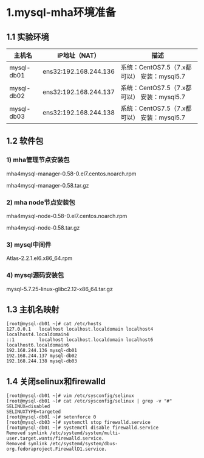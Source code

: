 # 1.mysql-mha环境准备


## 1.1 实验环境

| 主机名     | iP地址（NAT）         | 描述                                        |
| ---------- | --------------------- | ------------------------------------------- |
| mysql-db01 | ens32:192.168.244.136 | 系统：CentOS7.5（7.x都可以） 安装：mysql5.7 |
| mysql-db02 | ens32:192.168.244.137 | 系统：CentOS7.5（7.x都可以） 安装：mysql5.7 |
| mysql-db03 | ens32:192.168.244.138 | 系统：CentOS7.5（7.x都可以） 安装：mysql5.7 |

## 1.2 软件包

### 1) mha管理节点安装包

mha4mysql-manager-0.58-0.el7.centos.noarch.rpm

mha4mysql-manager-0.58.tar.gz

### 2) mha node节点安装包

mha4mysql-node-0.58-0.el7.centos.noarch.rpm

mha4mysql-node-0.58.tar.gz

### 3) mysql中间件

Atlas-2.2.1.el6.x86_64.rpm

### 4) mysql源码安装包

mysql-5.7.25-linux-glibc2.12-x86_64.tar.gz



## 1.3 主机名映射

```shell
[root@mysql-db01 ~]# cat /etc/hosts
127.0.0.1   localhost localhost.localdomain localhost4 localhost4.localdomain4
::1         localhost localhost.localdomain localhost6 localhost6.localdomain6
192.168.244.136	mysql-db01
192.168.244.137 mysql-db02
192.168.244.138 mysql-db03
```



## 1.4 关闭selinux和firewalld

```shell
[root@mysql-db01 ~]# vim /etc/sysconfig/selinux
[root@mysql-db01 ~]# cat /etc/sysconfig/selinux | grep -v "#"
SELINUX=disabled
SELINUXTYPE=targeted
[root@mysql-db01 ~]# setenforce 0
[root@mysql-db03 ~]# systemctl stop firewalld.service
[root@mysql-db01 ~]# systemctl disable firewalld.service
Removed symlink /etc/systemd/system/multi-user.target.wants/firewalld.service.
Removed symlink /etc/systemd/system/dbus-org.fedoraproject.FirewallD1.service.
```